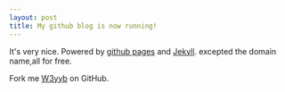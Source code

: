```yaml
---
layout: post
title: My github blog is now running!
---
```


It's very nice. Powered by [github pages](https://pages.github.com/) and [Jekyll](http://jekyll.bootcss.com/).
excepted the domain name,all for free.



Fork me  [W3yyb](https://github.com/w3yyb) on GitHub.

